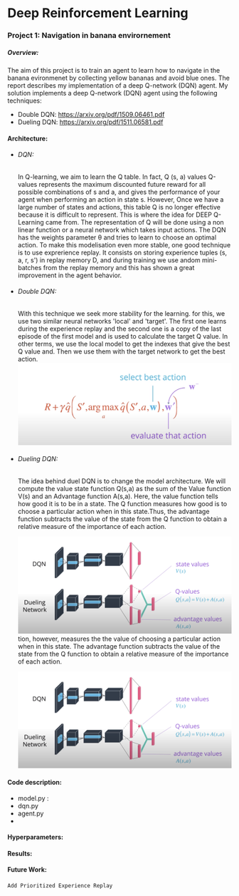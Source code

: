 # Deep Reinforcement Learning

### Project 1: Navigation in banana envirornement

##### Overview:

The aim of this project is to train an agent to learn how to navigate in the banana evironmenet by collecting yellow bananas and avoid blue ones. The report describes my implementation of a deep Q-network (DQN) agent. My solution implements a deep Q-network (DQN) agent using the following techniques:

- Double DQN: https://arxiv.org/pdf/1509.06461.pdf
- Dueling DQN: https://arxiv.org/pdf/1511.06581.pdf

#### Architecture:

- ###### DQN:

  In Q-learning, we aim to learn the Q table. In fact, Q (s, a) values Q-values represents the maximum discounted future reward for all possible combinations of s and a, and gives the performance of your agent when performing an action in state s. However, Once we have a large number of states and actions, this table Q is no longer effective because it is difficult to represent. This is where the idea for DEEP Q-Learning came from. The representation of Q will be done using a non linear function or a neural network which takes input actions. The DQN has the weights parameter θ and tries to learn to choose an optimal action. To make this modelisation even more stable, one good technique is to use exprerience replay. It consists on storing experience tuples (s, a, r, s') in replay memory D, and during training we use andom mini-batches from the replay memory and this has shown a great improvement in the agent behavior.

- ###### Double DQN:

  With this technique we seek more stability for the learning. for this, we use two similar neural networks 'local' and 'target'. The first one learns during the experience replay and the second one is a copy of the last episode of the first model and is used to calculate the target Q value. In other terms, we use the local model to get the indexes that give the best Q value and. Then we use them with the target network to get the best action.
  ![image](images/double_dqn.png)


- ###### Dueling DQN:

  The idea behind duel DQN is to change the model architecture. We will compute the value state function Q(s,a) as the sum of the Value function V(s) and an Advantage function A(s,a). Here, the value function tells how good it is to be in a state. The Q function measures how good is to choose a particular action when in this state.Thus, the advantage function subtracts the value of the state from the Q function to obtain a relative measure of the importance of each action.


  ![image](images/dueling_dqn.png)tion, however, measures the the value
of choosing a particular action when in this state. The advantage function subtracts the value of the state from the Q
function to obtain a relative measure of the importance of
each action.


  ![image](images/dueling_dqn.png)




#### Code description:

- model.py : 
- dqn.py
- agent.py
- 

#### Hyperparameters:

#### Results:

#### Future Work:

    Add Prioritized Experience Replay
